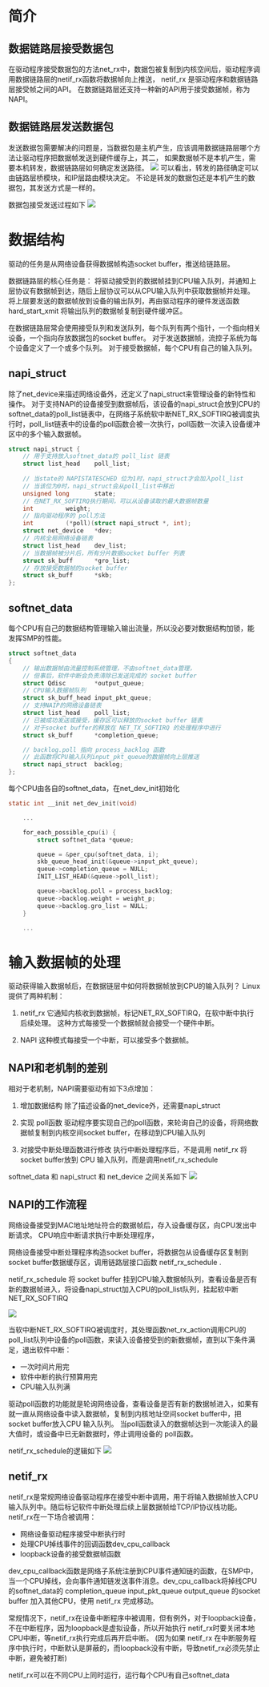 
# 简介
## 数据链路层接受数据包
在驱动程序接受数据包的方法net_rx中，数据包被复制到内核空间后，驱动程序调用数据链路层的netif_rx函数将数据帧向上推送，
netif_rx 是驱动程序和数据链路层接受帧之间的API。
在数据链路层还支持一种新的API用于接受数据帧，称为NAPI。

## 数据链路层发送数据包
发送数据包需要解决的问题是，当数据包是主机产生，应该调用数据链路层哪个方法让驱动程序把数据帧发送到硬件缓存上，其二，
如果数据帧不是本机产生，需要本机转发，数据链路层如何确定发送路径。
![](./pic/19.jpg)
可以看出，转发的路径确定可以由链路层桥模块，和IP层路由模块决定。
不论是转发的数据包还是本机产生的数据包，其发送方式是一样的。

数据包接受发送过程如下
![](./pic/20.jpg)

# 数据结构
驱动的任务是从网络设备获得数据帧构造socket buffer，推送给链路层。

数据链路层的核心任务是：
将驱动接受到的数据帧挂到CPU输入队列，并通知上层协议有数据帧到达，随后上层协议可以从CPU输入队列中获取数据帧并处理。
将上层要发送的数据帧放到设备的输出队列，再由驱动程序的硬件发送函数 hard_start_xmit 将输出队列的数据帧复制到硬件缓冲区。

在数据链路层常会使用接受队列和发送队列，每个队列有两个指针，一个指向相关设备，一个指向存放数据包的socket buffer。
对于发送数据帧，流控子系统为每个设备定义了一个或多个队列。
对于接受数据帧，每个CPU有自己的输入队列。

## napi_struct
除了net_device来描述网络设备外，还定义了napi_struct来管理设备的新特性和操作。
对于支持NAPI的设备接受到数据帧后，该设备的napi_struct会放到CPU的softnet_data的poll_list链表中，在网络子系统软中断NET_RX_SOFTIRQ被调度执行时，poll_list链表中的设备的poll函数会被一次执行，poll函数一次读入设备缓冲区中的多个输入数据帧。
```c
struct napi_struct {
	// 用于支持放入softnet_data的 poll_list 链表
	struct list_head	poll_list;
	
	// 当state的 NAPISTATESCHED 位为1时，napi_struct才会加入poll_list
	// 当该位为0时，napi_struct会从poll_list中移出
	unsigned long		state;
	// 在NET_RX_SOFTIRQ执行期间，可以从设备读取的最大数据帧数量
	int			weight;
	// 指向驱动程序的 poll方法 
	int			(*poll)(struct napi_struct *, int);
	struct net_device	*dev;
	// 内核全局网络设备链表
	struct list_head	dev_list;
	// 当数据帧被分片后，所有分片数据socket buffer 列表
	struct sk_buff		*gro_list;
	// 存放接受数据帧的socket buffer
	struct sk_buff		*skb;
};
```
## softnet_data
每个CPU有自己的数据结构管理输入输出流量，所以没必要对数据结构加锁，能发挥SMP的性能。
```c
struct softnet_data
{
	// 输出数据帧由流量控制系统管理，不由softnet_data管理，
	// 但事后，软件中断会负责清除已发送完成的 socket buffer
	struct Qdisc		*output_queue;
	// CPU输入数据帧队列
	struct sk_buff_head	input_pkt_queue;
	// 支持NAIP的网络设备链表
	struct list_head	poll_list;
	// 已被成功发送或接受，缓存区可以释放的socket buffer 链表
	// 对于socket buffer的释放在 NET_TX_SOFTIRQ 的处理程序中进行
	struct sk_buff		*completion_queue;

	// backlog.poll 指向 process_backlog 函数
	// 此函数将CPU输入队列input_pkt_queue的数据帧向上层推送
	struct napi_struct	backlog;
};
```

每个CPU由各自的softnet_data，在net_dev_init初始化
```c
static int __init net_dev_init(void)

	...

	for_each_possible_cpu(i) {
		struct softnet_data *queue;

		queue = &per_cpu(softnet_data, i);
		skb_queue_head_init(&queue->input_pkt_queue);
		queue->completion_queue = NULL;
		INIT_LIST_HEAD(&queue->poll_list);

		queue->backlog.poll = process_backlog;
		queue->backlog.weight = weight_p;
		queue->backlog.gro_list = NULL;
	}

	...
```

# 输入数据帧的处理
驱动获得输入数据帧后，在数据链层中如何将数据帧放到CPU的输入队列？
Linux提供了两种机制：
1. netif_rx
它通知内核收到数据帧，标记NET_RX_SOFTIRQ，在软中断中执行后续处理。
这种方式每接受一个数据帧就会接受一个硬件中断。

2. NAPI
这种模式每接受一个中断，可以接受多个数据帧。

## NAPI和老机制的差别
相对于老机制，NAPI需要驱动有如下3点增加：
1. 增加数据结构
除了描述设备的net_device外，还需要napi_struct

2. 实现 poll函数
驱动程序要实现自己的poll函数，来轮询自己的设备，将网络数据帧复制到内核空间socket buffer，在移动到CPU输入队列

3. 对接受中断处理函数进行修改
执行中断处理程序后，不是调用 netif_rx 将socket buffer放到 CPU 输入队列，而是调用netif_rx_schedule

softnet_data 和 napi_struct 和 net_device 之间关系如下
![](./pic/21.jpg)

## NAPI的工作流程
网络设备接受到MAC地址地址符合的数据帧后，存入设备缓存区，向CPU发出中断请求。
CPU响应中断请求执行中断处理程序，

网络设备接受中断处理程序构造socket buffer，将数据包从设备缓存区复制到socket buffer数据缓存区，调用链路层接口函数 netif_rx_schedule .

netif_rx_schedule 将 socket buffer 挂到CPU输入数据帧队列，查看设备是否有新的数据帧进入，将设备napi_struct加入CPU的poll_list队列，挂起软中断NET_RX_SOFTIRQ

![](./pic/22.jpg)

当软中断NET_RX_SOFTIRQ被调度时，其处理函数net_rx_action调用CPU的poll_list队列中设备的poll函数，来读入设备接受到的新数据帧，直到以下条件满足，退出软件中断：
* 一次时间片用完
* 软件中断的执行预算用完
* CPU输入队列满

驱动poll函数的功能就是轮询网络设备，查看设备是否有新的数据帧进入，如果有就一直从网络设备中读入数据帧，复制到内核地址空间socket buffer中，把socket buffer放入CPU 输入队列。
当poll函数读入的数据帧达到一次能读入的最大值时，或设备中已无新数据时，停止调用设备的 poll函数。
 

netif_rx_schedule的逻辑如下
![](./pic/23.jpg)

## netif_rx
netif_rx是常规网络设备驱动程序在接受中断中调用，用于将输入数据帧放入CPU输入队列中。随后标记软件中断处理后续上层数据帧给TCP/IP协议栈功能。
netif_rx在一下场合被调用：
* 网络设备驱动程序接受中断执行时
* 处理CPU掉线事件的回调函数dev_cpu_callback
* loopback设备的接受数据帧函数

dev_cpu_callback函数是网络子系统注册到CPU事件通知链的函数，在SMP中，当一个CPU掉线，会向事件通知链发送事件消息。dev_cpu_callback将掉线CPU的softnet_data的 completion_queue input_pkt_queue output_queue 的socket buffer 加入其他CPU，使用 netif_rx 完成移动。

常规情况下，netif_rx在设备中断程序中被调用，但有例外，对于loopback设备，不在中断程序，因为loopback是虚拟设备，所以开始执行 netif_rx时要关闭本地CPU中断，等netif_rx执行完成后再开启中断。 (因为如果 netif_rx 在中断服务程序中执行时，中断默认是屏蔽的，而loopback没有中断，导致netif_rx必须先禁止中断，避免被打断)

netif_rx可以在不同CPU上同时运行，运行每个CPU有自己softnet_data



